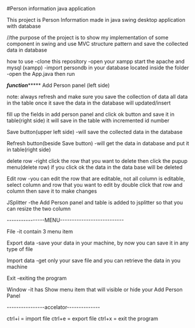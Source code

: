 #Person information java application

This project is Person Information made in java swing desktop application with database

//the purpose of the project is to show my implementation of some component in swing and use MVC structure pattern and save the collected data in database

how to use
-clone this repository 
-open your xampp start the apache and mysql (xampp)
-import persondb in your database located inside the folder
-open the App.java then run

*********************function**************************
Add Person panel (left side) 

note:
always refresh and make sure you save the collection of data
all data in the table once it save the data in the database will updated/insert

fill up the fields in add person panel and click ok button and save it in table(right side)
it will save in the table with incremented id number

Save button(upper left side) 
-will save the collected data in the database

Refresh button(beside Save button)
-will get the data in database and put it in table(right side)

delete row
-right click the row that you want to delete then click the pupup menu(delete row) if you click ok the data in the data base will be deleted

Edit row
-you can edit the row that are editable, not all column is editable, select column and row that you want to edit by double click that row and column then save it to make changes

JSplitter
-the Add Person panel and table is added to jsplitter so that you can resize the two column

----------------MENU---------------------------

File
-it contain 3 menu item

Export data
-save your data in your machine, by now you can save it in any type of file

Import data
-get only your save file and you can retrieve the data in you machine

Exit
-exiting the program

Window
-it has Show menu item that will visible or hide your Add Person Panel

----------------accelator--------------

ctrl+i  = import file
ctrl+e = export file
ctrl+x = exit the program



